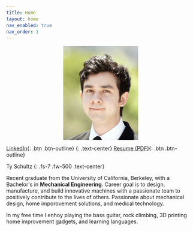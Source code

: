 ```yaml
---
title: Home
layout: home
nav_enabled: true
nav_order: 1
---
```

<div style="display: flex; justify-content: center; gap: 20px;">
    <img src="assets/profheadshot.jpg" style="height: 250px; width: auto;">
    
</div>

[LinkedIn](https://www.linkedin.com/in/ty-schultz/){: .btn .btn-outline}
{: .text-center}
[Resume (PDF)](/assets/basicResume.pdf){: .btn .btn-outline}


Ty Schultz
{: .fs-7 .fw-500 .text-center}

Recent graduate from the University of California, Berkeley, with a Bachelor's in **Mechanical Engineering**. Career goal is to design, manufacture, and build innovative machines with a passionate team to positively contribute to the lives of others. Passionate about mechanical design, home imporovement solutions, and medical technology.



In my free time I enhoy playing the bass guitar, rock climbing, 3D printing home improvement gadgets, and learning languages.

